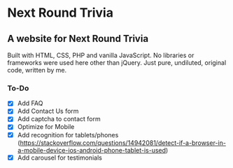 # Next Round Trivia
## A website for Next Round Trivia

Built with HTML, CSS, PHP and vanilla JavaScript. No libraries or frameworks were used here other than jQuery. Just pure, undiluted, original code, written by me.

### To-Do

- [x] Add FAQ
- [x] Add Contact Us form
- [x] Add captcha to contact form
- [x] Optimize for Mobile
- [x] Add recognition for tablets/phones (https://stackoverflow.com/questions/14942081/detect-if-a-browser-in-a-mobile-device-ios-android-phone-tablet-is-used)
- [x] Add carousel for testimonials